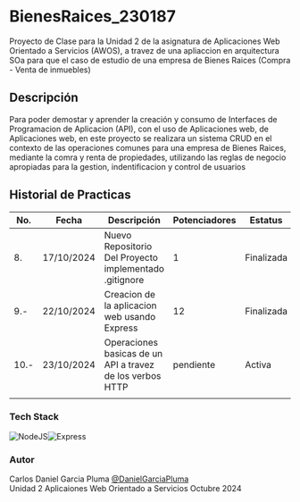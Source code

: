 # BienesRaices_230187
Proyecto de Clase para la Unidad 2 de la asignatura de Aplicaciones Web Orientado a Servicios (AWOS), a travez de una apliaccion en arquitectura SOa para que el caso de estudio de una empresa de Bienes Raices (Compra - Venta de inmuebles)


## Descripción  
Para poder demostar y aprender la creación y consumo de Interfaces de Programacion de Aplicacion (API), con el uso de Aplicaciones web, de Aplicaciones web, en este proyecto se realizara un sistema CRUD en el contexto de las operaciones  comunes para una empresa de Bienes Raices, mediante la comra y renta de propiedades, utilizando las reglas de negocio apropiadas para la gestion, indentificacion y control de usuarios

## Historial de Practicas
|No.|Fecha|Descripción|Potenciadores|Estatus|
|--|--|--|--|--|
|8.|17/10/2024|Nuevo Repositorio Del Proyecto implementado .gitignore|1|Finalizada|
|9.-|22/10/2024|Creacion de la aplicacion web usando Express|12|Finalizada|
|10.-|23/10/2024|Operaciones basicas de un API a travez de los verbos HTTP|pendiente|Activa|
||||||

### Tech Stack
![NodeJS](https://img.shields.io/badge/Node.js-43853D?style=for-the-badge&logo=node.js&logoColor=white)![Express](https://img.shields.io/badge/Express.js-404D59?style=for-the-badge)
### Autor
Carlos Daniel Garcia Pluma [@DanielGarciaPluma](https://github.com/DanielGarciaPluma)
</br>
Unidad 2
Aplicaiones Web Orientado a Servicios
Octubre 2024
